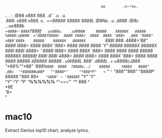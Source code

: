                                                                                                                     
                                                oe        .n~~%x.                                                   
   ..    .     :                              .@88      x88X   888.           .d``            .u    .          u.   
 .888: x888  x888.        u           .   ==*88888     X888X   8888L          @8Ne.   .u    .d88B :@8c   ...ue888b  
~`8888~'888X`?888f`    us888u.   .udR88N     88888    X8888X   88888          %8888:u@88N  ="8888f8888r  888R Y888r 
  X888  888X '888>  .@88 "8888" <888'888k    88888    88888X   88888X          `888I  888.   4888>'88"   888R I888> 
  X888  888X '888>  9888  9888  9888 'Y"     88888    88888X   88888X           888I  888I   4888> '     888R I888> 
  X888  888X '888>  9888  9888  9888         88888    88888X   88888f           888I  888I   4888>       888R I888> 
  X888  888X '888>  9888  9888  9888         88888    48888X   88888     .    uW888L  888'  .d888L .+   u8888cJ888  
 "*88%""*88" '888!` 9888  9888  ?8888u../    88888     ?888X   8888"   .@8c  '*88888Nu88P   ^"8888*"     "*888*P"   
   `~    "    `"`   "888*""888"  "8888P'     88888      "88X   88*`   '%888" ~ '88888F`        "Y"         'Y"      
                     ^Y"   ^Y'     "P'    '**%%%%%%**     ^"==="`       ^*      888 ^                               
                                                                                *8E                                 
                                                                                '8>                                 
                                                                                 "                                  



# mac10
Extract Genius top10 chart, analyze lyrics.
